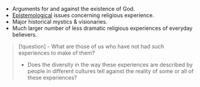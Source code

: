 - Arguments for and against the existence of God.
- [Epistemological](Notes/spring23/PHIL/lectureNotes/Epistemology) issues concerning religious experience.
- Major historical mystics & visionaries.
- Much larger number of less dramatic religious experiences of everyday believers.
> [!question] - What are those of us who have not had such experiences to make of them?
> - Does the diversity in the way these experiences are described by people in different cultures tell against the reality of some or all of these experiences?

